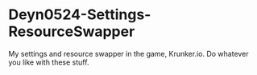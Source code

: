 # Deyn0524-Settings-ResourceSwapper
My settings and resource swapper in the game, Krunker.io.
Do whatever you like with these stuff.
